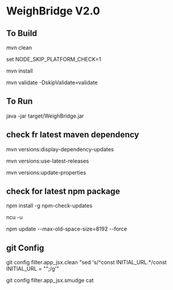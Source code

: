 WeighBridge V2.0
================

## To Build
mvn clean

set NODE_SKIP_PLATFORM_CHECK=1

mvn install

mvn validate -DskipValidate=validate

## To Run
java -jar target/WeighBridge.jar

## check fr latest maven dependency

mvn versions:display-dependency-updates

mvn versions:use-latest-releases

mvn versions:update-properties

## check for latest npm package

npm install -g npm-check-updates

ncu -u

npm update --max-old-space-size=8192 --force

## git Config

git config filter.app_jsx.clean "sed 's/^const INITIAL_URL.*/const INITIAL_URL = \"\";/g'"

git config filter.app_jsx.smudge cat
